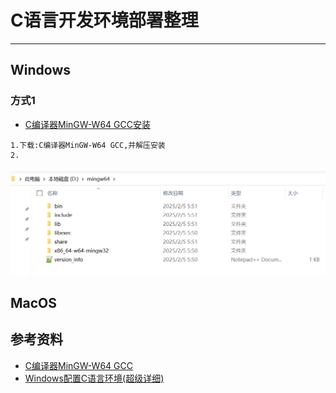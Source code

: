 
# C语言开发环境部署整理

---

## Windows
### 方式1
- [C编译器MinGW-W64 GCC安装]()
```.text
1.下载:C编译器MinGW-W64 GCC,并解压安装
2.
```
![img](imgs/43546879896.png) </br>







## MacOS






## 参考资料
- [C编译器MinGW-W64 GCC](https://winlibs.com/#download-release)
- [Windows配置C语言环境(超级详细)](https://blog.csdn.net/hellow_xqs/article/details/135219180)